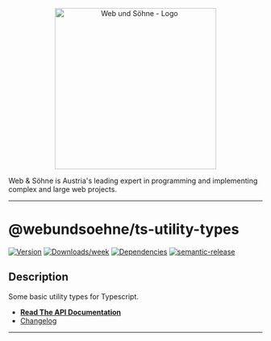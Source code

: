 <p align="center">
  <a href="https://webundsoehne.com" target="blank">
    <img src="https://webundsoehne.com/wp-content/uploads/webundsoehne-logo.png" width="320" alt="Web und Söhne - Logo" />
  </a>
</p>
Web & Söhne is Austria's leading expert in programming and implementing complex and large web projects.

---

# @webundsoehne/ts-utility-types

[![Version](https://img.shields.io/npm/v/@webundsoehne/ts-utility-types.svg)](https://npmjs.org/package/@webundsoehne/ts-utility-types) [![Downloads/week](https://img.shields.io/npm/dw/@webundsoehne/ts-utility-types.svg)](https://npmjs.org/package/@webundsoehne/ts-utility-types) [![Dependencies](https://img.shields.io/librariesio/release/npm/@webundsoehne/ts-utility-types)](https://npmjs.org/package/@webundsoehne/ts-utility-types) [![semantic-release](https://img.shields.io/badge/%20%20%F0%9F%93%A6%F0%9F%9A%80-semantic--release-e10079.svg)](https://github.com/semantic-release/semantic-release)

## Description

Some basic utility types for Typescript.

- **[Read The API Documentation](./docs/README.md)**
- [Changelog](./CHANGELOG.md)

<!-- toc -->



<!-- tocstop -->

---
